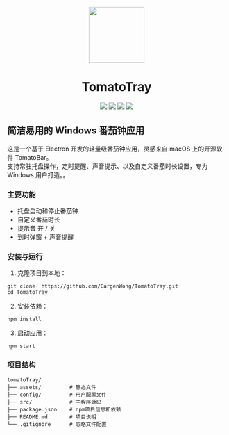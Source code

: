 <p align="center">
<img src="https://raw.githubusercontent.com/ivoronin/TomatoBar/main/TomatoBar/Assets.xcassets/AppIcon.appiconset/icon_128x128%402x.png" width="128" height="128"/>
<p>
 
<h1 align="center">TomatoTray</h1>
<p align="center">
<img src="https://img.shields.io/github/actions/workflow/status/ivoronin/TomatoBar/main.yml?branch=main"/> <img src="https://img.shields.io/github/downloads/ivoronin/TomatoBar/total"/> <img src="https://img.shields.io/github/v/release/ivoronin/TomatoBar?display_name=tag"/> <img src="https://img.shields.io/homebrew/cask/v/tomatobar"/>
</p>


## 简洁易用的 Windows 番茄钟应用

这是一个基于 Electron 开发的轻量级番茄钟应用，灵感来自 macOS 上的开源软件 TomatoBar。  
支持常驻托盘操作，定时提醒、声音提示、以及自定义番茄时长设置，专为 Windows 用户打造。。

### 主要功能

- 托盘启动和停止番茄钟
- 自定义番茄时长
- 提示音 开 / 关
- 到时弹窗 + 声音提醒

### 安装与运行

1. 克隆项目到本地：
```
git clone  https://github.com/CargenWong/TomatoTray.git
cd TomatoTray
```
2. 安装依赖：
```
npm install
```
3. 启动应用：
```
npm start
```

### 项目结构

```
tomatoTray/
├── assets/         # 静态文件
├── config/         # 用户配置文件
├── src/            # 主程序源码
├── package.json    # npm项目信息和依赖
├── README.md       # 项目说明
└── .gitignore      # 忽略文件配置
```


